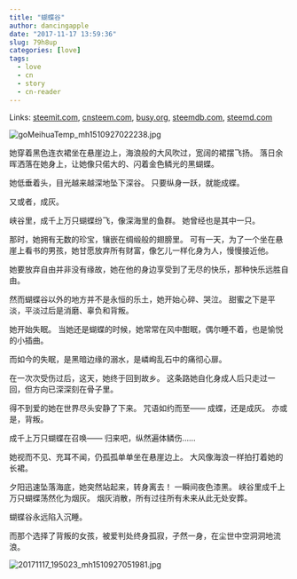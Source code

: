 ```yaml
---
title: "蝴蝶谷"
author: dancingapple
date: "2017-11-17 13:59:36"
slug: 79h8up
categories: [love]
tags: 
  - love
  - cn
  - story
  - cn-reader
---
```


Links: [steemit.com](https://steemit.com/love/@dancingapple/79h8up), [cnsteem.com](https://cnsteem.com/love/@dancingapple/79h8up), [busy.org](https://busy.org/love/@dancingapple/79h8up), [steemdb.com](https://steemdb.com/love/@dancingapple/79h8up), [steemd.com](https://steemd.com/love/@dancingapple/79h8up)

![goMeihuaTemp_mh1510927022238.jpg](https://steemitimages.com/DQmRJkbMRetcmJTsyQDAuZQ1qZhCcbZ54z4hoRzYrZ73fq2/goMeihuaTemp_mh1510927022238.jpg)

她穿着黑色连衣裙坐在悬崖边上，海浪般的大风吹过，宽阔的裙摆飞扬。
落日余晖洒落在她身上，让她像只偌大的、闪着金色鳞光的黑蝴蝶。

她低垂着头，目光越来越深地坠下深谷。
只要纵身一跃，就能成蝶。

又或者，成灰。

峡谷里，成千上万只蝴蝶纷飞，像深海里的鱼群。
她曾经也是其中一只。

那时，她拥有无数的珍宝，镶嵌在绸缎般的翅膀里。
可有一天，为了一个坐在悬崖上看书的男孩，她甘愿放弃所有财富，像乞儿一样化身为人，慢慢接近他。

她要放弃自由并非没有缘故，她在他的身边享受到了无尽的快乐，那种快乐远胜自由。

然而蝴蝶谷以外的地方并不是永恒的乐土，她开始心碎、哭泣。
甜蜜之下是平淡，平淡过后是消磨、辜负和背叛。

她开始失眠。
当她还是蝴蝶的时候，她常常在风中酣眠，偶尔睡不着，也是愉悦的小插曲。

而如今的失眠，是黑暗边缘的溺水，是嶙峋乱石中的痛彻心扉。

在一次次受伤过后，这天，她终于回到故乡。
这条路她自化身成人后只走过一回，但方向已深深刻在骨子里。

得不到爱的她在世界尽头安静了下来。
咒语如约而至——
成蝶，还是成灰。
亦或是，背叛。

成千上万只蝴蝶在召唤——
归来吧，纵然遍体鳞伤……

她视而不见、充耳不闻，仍孤孤单单坐在悬崖边上。
大风像海浪一样拍打着她的长裙。

夕阳迅速坠落海底，她突然站起来，转身离去！
一瞬间夜色漆黑。
峡谷里成千上万只蝴蝶荡然化为烟灰。
烟灰消散，所有过往所有未来从此无处安葬。

蝴蝶谷永远陷入沉睡。

而那个选择了背叛的女孩，被爱判处终身孤寂，孑然一身，在尘世中空洞洞地流浪。


![20171117_195023_mh1510927051981.jpg](https://steemitimages.com/DQmXjBqB4vZFg66VyAABZDUHJfBUTabUGBkAtvG764RyPnB/20171117_195023_mh1510927051981.jpg)

